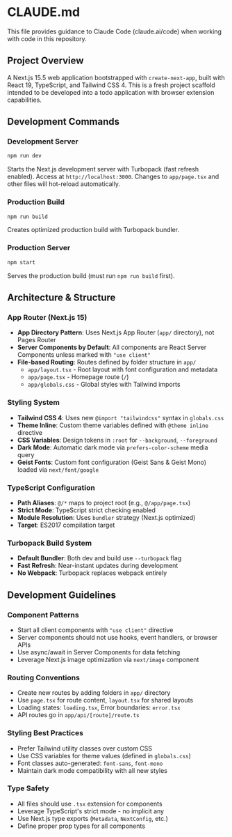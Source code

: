 # CLAUDE.md

This file provides guidance to Claude Code (claude.ai/code) when working with code in this repository.

## Project Overview

A Next.js 15.5 web application bootstrapped with `create-next-app`, built with React 19, TypeScript, and Tailwind CSS 4. This is a fresh project scaffold intended to be developed into a todo application with browser extension capabilities.

## Development Commands

### Development Server
```bash
npm run dev
```
Starts the Next.js development server with Turbopack (fast refresh enabled). Access at `http://localhost:3000`. Changes to `app/page.tsx` and other files will hot-reload automatically.

### Production Build
```bash
npm run build
```
Creates optimized production build with Turbopack bundler.

### Production Server
```bash
npm start
```
Serves the production build (must run `npm run build` first).

## Architecture & Structure

### App Router (Next.js 15)
- **App Directory Pattern**: Uses Next.js App Router (`app/` directory), not Pages Router
- **Server Components by Default**: All components are React Server Components unless marked with `"use client"`
- **File-based Routing**: Routes defined by folder structure in `app/`
  - `app/layout.tsx` - Root layout with font configuration and metadata
  - `app/page.tsx` - Homepage route (`/`)
  - `app/globals.css` - Global styles with Tailwind imports

### Styling System
- **Tailwind CSS 4**: Uses new `@import "tailwindcss"` syntax in `globals.css`
- **Theme Inline**: Custom theme variables defined with `@theme inline` directive
- **CSS Variables**: Design tokens in `:root` for `--background`, `--foreground`
- **Dark Mode**: Automatic dark mode via `prefers-color-scheme` media query
- **Geist Fonts**: Custom font configuration (Geist Sans & Geist Mono) loaded via `next/font/google`

### TypeScript Configuration
- **Path Aliases**: `@/*` maps to project root (e.g., `@/app/page.tsx`)
- **Strict Mode**: TypeScript strict checking enabled
- **Module Resolution**: Uses `bundler` strategy (Next.js optimized)
- **Target**: ES2017 compilation target

### Turbopack Build System
- **Default Bundler**: Both dev and build use `--turbopack` flag
- **Fast Refresh**: Near-instant updates during development
- **No Webpack**: Turbopack replaces webpack entirely

## Development Guidelines

### Component Patterns
- Start all client components with `"use client"` directive
- Server components should not use hooks, event handlers, or browser APIs
- Use async/await in Server Components for data fetching
- Leverage Next.js image optimization via `next/image` component

### Routing Conventions
- Create new routes by adding folders in `app/` directory
- Use `page.tsx` for route content, `layout.tsx` for shared layouts
- Loading states: `loading.tsx`, Error boundaries: `error.tsx`
- API routes go in `app/api/[route]/route.ts`

### Styling Best Practices
- Prefer Tailwind utility classes over custom CSS
- Use CSS variables for theme values (defined in `globals.css`)
- Font classes auto-generated: `font-sans`, `font-mono`
- Maintain dark mode compatibility with all new styles

### Type Safety
- All files should use `.tsx` extension for components
- Leverage TypeScript's strict mode - no implicit any
- Use Next.js type exports (`Metadata`, `NextConfig`, etc.)
- Define proper prop types for all components
